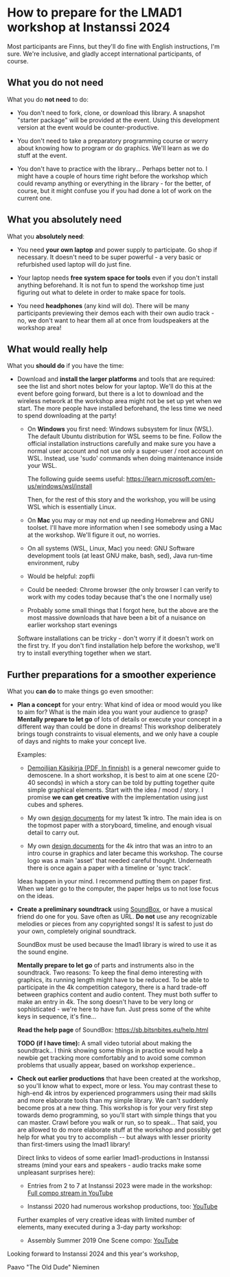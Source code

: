 # How to prepare for the LMAD1 workshop at Instanssi 2024

Most participants are Finns, but they'll do fine with English instructions, I'm
sure. We're inclusive, and gladly accept international participants, of course.

## What you do not need

What you do **not need** to do:

- You don't need to fork, clone, or download this library. A snapshot "starter
  package" will be provided at the event. Using this development version at the
  event would be counter-productive.

- You don't need to take a preparatory programming course or worry about knowing
  how to program or do graphics. We'll learn as we do stuff at the event.

- You don't have to practice with the library... Perhaps better not to. I might
  have a couple of hours time right before the workshop which could revamp
  anything or everything in the library - for the better, of course, but it
  might confuse you if you had done a lot of work on the current one.

## What you absolutely need

What you **absolutely need**:

- You need **your own laptop** and power supply to participate. Go shop if
  necessary. It doesn't need to be super powerful - a very basic or refurbished
  used laptop will do just fine.

- Your laptop needs **free system space for tools** even if you don't
  install anything beforehand. It is not fun to spend the workshop time just
  figuring out what to delete in order to make space for tools.

- You need **headphones** (any kind will do). There will be many participants
  previewing their demos each with their own audio track - no, we don't want to
  hear them all at once from loudspeakers at the workshop area!

## What would really help

What you **should do** if you have the time:

- Download and **install the larger platforms** and tools that are required: see
  the list and short notes below for your laptop. We'll do this at the event
  before going forward, but there is a lot to download and the wireless network
  at the workshop area might not be set up yet when we start. The more people
  have installed beforehand, the less time we need to spend downloading at the
  party!

  + On **Windows** you first need: Windows subsystem for linux (WSL). The
    default Ubuntu distribution for WSL seems to be fine. Follow the official
    installation instructions carefully and make sure you have a normal user
    account and not use only a super-user / root account on WSL. Instead, use
    'sudo' commands when doing maintenance inside your WSL.

    The following guide seems useful:
    https://learn.microsoft.com/en-us/windows/wsl/install

    Then, for the rest of this story and the workshop, you will be using WSL
    which is essentially Linux.

  + On **Mac** you may or may not end up needing Homebrew and GNU toolset. I'll
    have more information when I see somebody using a Mac at the workshop. We'll
    figure it out, no worries.

  + On all systems (WSL, Linux, Mac) you need: GNU Software development tools
    (at least GNU make, bash, sed), Java run-time environment, ruby

  + Would be helpful: zopfli

  + Could be needed: Chrome browser (the only browser I can verify to
    work with my codes today because that's the one I normally use)

  + Probably some small things that I forgot here, but the above are the most
    massive downloads that have been a bit of a nuisance on earlier workshop
    start evenings

  Software installations can be tricky - don't worry if it doesn't work on the
  first try. If you don't find installation help before the workshop, we'll try
  to install everything together when we start.

## Further preparations for a smoother experience

What you **can do** to make things go even smoother:

- **Plan a concept** for your entry: What kind of idea or mood would you like to
  aim for? What is the main idea you want your audience to grasp? **Mentally
  prepare to let go** of lots of details or execute your concept in a different
  way than could be done in dreams! This workshop deliberately brings tough
  constraints to visual elements, and we only have a couple of days and nights
  to make your concept live.

  Examples:

  + [Demoilijan Käsikirja (PDF, In finnish)](https://www.postimuseo.fi/wp-content/uploads/2023/08/demoilijan_kasikirja_0623_A5_N.pdf)
    is a general newcomer guide to demoscene. In a short workshop, it is best to
    aim at one scene (20-40 seconds) in which a story can be told by putting
    together quite simple graphical elements. Start with the idea / mood /
    story. I promise **we can get creative** with the implementation using just
    cubes and spheres.

  + My own [design documents](http://users.jyu.fi/~nieminen/juttuja/pasilawoods_design_papers.jpg)
    for my latest 1k intro. The main idea is on the topmost paper with a
    storyboard, timeline, and enough visual detail to carry out.

  + My own [design documents](http://users.jyu.fi/~nieminen/courselogo_plan.jpg)
    for the 4k intro that was an intro to an intro course in graphics and later
    became this workshop. The course logo was a main 'asset' that needed careful
    thought. Underneath there is once again a paper with a timeline or 'sync
    track'.

  Ideas happen in your mind. I recommend putting them on paper first. When we
  later go to the computer, the paper helps us to not lose focus on the ideas.

- **Create a preliminary soundtrack** using [SoundBox](https://sb.bitsnbites.eu),
  or have a musical friend do one for you. Save often as URL. **Do not**
  use any recognizable melodies or pieces
  from any copyrighted songs! It is safest to just do your own, completely
  original soundtrack.

  SoundBox must be used because the lmad1 library is wired to use it as the
  sound engine.
  
  **Mentally prepare to let go** of parts and instruments also
  in the soundtrack. Two reasons: To keep the final demo interesting with
  graphics, its running length might have to be reduced. To be able to
  participate in the 4k competition category, there is a hard trade-off between
  graphics content and audio content. They must both suffer to make an entry in
  4k. The song doesn't have to be very long or sophisticated - we're here to
  have fun. Just press some of the white keys in sequence, it's fine...

  **Read the help page** of SoundBox: https://sb.bitsnbites.eu/help.html 

  **TODO (if I have time):** A small video tutorial about making the
  soundtrack.. I think showing some things in practice would help a newbie get
  tracking more comfortably and to avoid some common problems
  that usually appear, based on workshop experience.. 

- **Check out earlier productions** that have been created at the workshop, so
  you'll know what to expect, more or less. You may contrast these to high-end
  4k intros by experienced programmers using their mad skills and more elaborate
  tools than my simple library. We can't suddenly become pros at a new thing.
  This workshop is for your very first step towards demo programming, so you'll
  start with simple things that you can master. Crawl before you walk or run, so
  to speak... That said, you are allowed to do more elaborate stuff at the
  workshop and possibly get help for what you try to accomplish -- but always
  with lesser priority than first-timers using the lmad1 library!

  Direct links to videos of some earlier lmad1-productions in Instanssi streams (mind your ears and speakers - audio tracks make some unpleasant surprises here):

  + Entries from 2 to 7 at Instanssi 2023 were made in the workshop: [Full compo
    stream in YouTube](https://www.youtube.com/watch?v=bu7VoU3IrAU)

  + Instanssi 2020 had numerous workshop productions, too: [YouTube](https://www.youtube.com/watch?v=iBWlcQw-EYc)

  Further examples of very creative ideas with limited number of elements, many executed during a 3-day party workshop:
  
  + Assembly Summer 2019 One Scene compo: [YouTube](https://www.youtube.com/watch?v=3ciW4HLmYCc)

Looking forward to Instanssi 2024 and this year's workshop,

Paavo "The Old Dude" Nieminen
